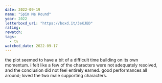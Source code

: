 ```yaml
---
date: 2022-09-19
name: "Spin Me Round"
year: 2022
letterboxd_uri: "https://boxd.it/3eKJBD"
rating: 
rewatch: 
tags:
  - tv
watched_date: 2022-09-17
---
```


the plot seemed to have a bit of a difficult time building on its own momentum. i felt like a few of the characters were not adequately resolved, and the conclusion did not feel entirely earned. good performances all around; loved the two male supporting characters.
